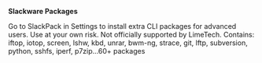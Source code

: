 **Slackware Packages**

Go to SlackPack in Settings to install extra CLI packages for advanced users.  Use at your own risk.  Not officially supported by LimeTech. Contains: iftop, iotop, screen, lshw, kbd, unrar, bwm-ng, strace, git, lftp, subversion, python, sshfs, iperf, p7zip...60+ packages
